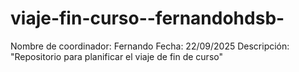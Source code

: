 # viaje-fin-curso--fernandohdsb-

Nombre de coordinador: Fernando
Fecha: 22/09/2025
Descripción: "Repositorio para planificar el viaje de fin de curso"